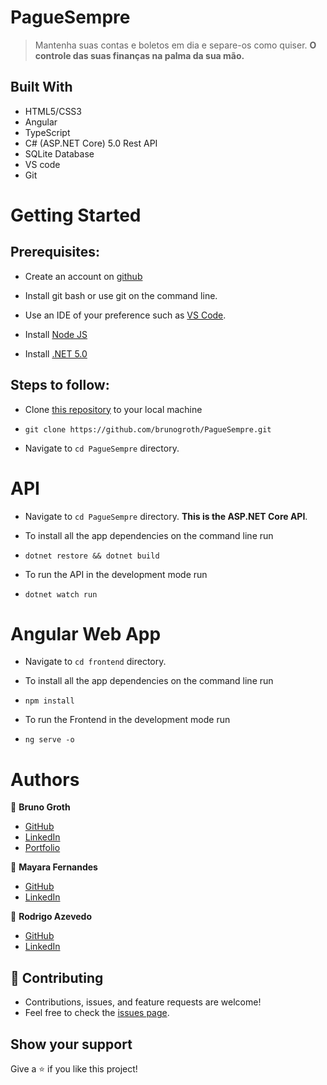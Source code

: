 # PagueSempre
> Mantenha suas contas e boletos em dia e separe-os como quiser. **O controle das suas finanças na palma da sua mão.**

## Built With

- HTML5/CSS3
- Angular
- TypeScript
- C# (ASP.NET Core) 5.0 Rest API
- SQLite Database
- VS code
- Git

# Getting Started

## Prerequisites:


- Create an account on [github](https://github.com/login)

- Install git bash or use git on the command line.

- Use an IDE of your preference such as [VS Code](https://code.visualstudio.com/download).

- Install [Node JS](https://nodejs.org/en/download/)

- Install [.NET 5.0](https://dotnet.microsoft.com/en-us/download/dotnet/5.0)

## Steps to follow:

- Clone [this repository](https://github.com/brunogroth/PagueSempre) to your local machine 
- ```
  git clone https://github.com/brunogroth/PagueSempre.git
  ```

- Navigate to `cd PagueSempre` directory.

# API

- Navigate to `cd PagueSempre` directory. **This is the ASP.NET Core API**.

- To install all the app dependencies on the command line run
- ```
  dotnet restore && dotnet build
  ``` 
  
- To run the API in the development mode run 
- ```
  dotnet watch run
  ```
  
# Angular Web App

- Navigate to `cd frontend` directory.

- To install all the app dependencies on the command line run
- ```
  npm install
  ``` 
  
- To run the Frontend in the development mode run 
- ```
  ng serve -o
  ```
  
# Authors

:man: **Bruno Groth**
- [GitHub](https://github.com/brunogroth)
- [LinkedIn](https://linkedin.com/in/bruno-groth/)
- [Portfolio](https://brunogroth.github.io/Portfolio-React-Website)

:woman: **Mayara Fernandes**
- [GitHub](https://github.com/mmfernandes)
- [LinkedIn](https://linkedin.com/in/mayara-fernandes-9615891a3//)

:man: **Rodrigo Azevedo**
- [GitHub](https://github.com/Rodrigo453)
- [LinkedIn](https://linkedin.com/in/rodrigo-azevedo-5838a9204/)


## 🤝 Contributing
- Contributions, issues, and feature requests are welcome!
- Feel free to check the [issues page](https://github.com/brunogroth/Palpitometro/issues).

## Show your support
Give a ⭐ if you like this project!
